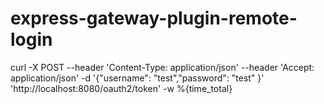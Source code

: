 # express-gateway-plugin-remote-login

curl -X POST --header 'Content-Type: application/json' --header 'Accept: application/json' -d '{"username": "test","password": "test" }' 'http://localhost:8080/oauth2/token' -w %{time_total}